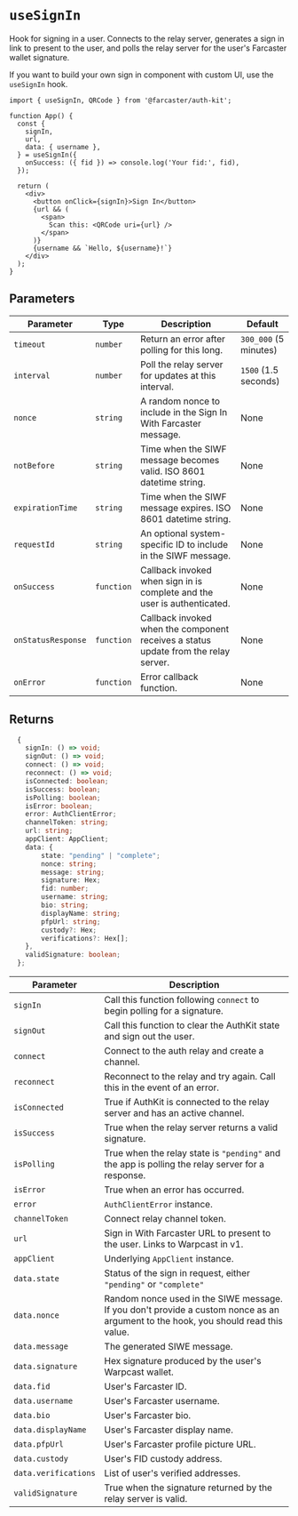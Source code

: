 # `useSignIn`

Hook for signing in a user. Connects to the relay server, generates a sign in link to present to the user, and polls the relay server for the user's Farcaster wallet signature.

If you want to build your own sign in component with custom UI, use the `useSignIn` hook.

```tsx
import { useSignIn, QRCode } from '@farcaster/auth-kit';

function App() {
  const {
    signIn,
    url,
    data: { username },
  } = useSignIn({
    onSuccess: ({ fid }) => console.log('Your fid:', fid),
  });

  return (
    <div>
      <button onClick={signIn}>Sign In</button>
      {url && (
        <span>
          Scan this: <QRCode uri={url} />
        </span>
      )}
      {username && `Hello, ${username}!`}
    </div>
  );
}
```

## Parameters

| Parameter          | Type       | Description                                                                         | Default               |
| ------------------ | ---------- | ----------------------------------------------------------------------------------- | --------------------- |
| `timeout`          | `number`   | Return an error after polling for this long.                                        | `300_000` (5 minutes) |
| `interval`         | `number`   | Poll the relay server for updates at this interval.                                 | `1500` (1.5 seconds)  |
| `nonce`            | `string`   | A random nonce to include in the Sign In With Farcaster message.                    | None                  |
| `notBefore`        | `string`   | Time when the SIWF message becomes valid. ISO 8601 datetime string.                 | None                  |
| `expirationTime`   | `string`   | Time when the SIWF message expires. ISO 8601 datetime string.                       | None                  |
| `requestId`        | `string`   | An optional system-specific ID to include in the SIWF message.                      | None                  |
| `onSuccess`        | `function` | Callback invoked when sign in is complete and the user is authenticated.            | None                  |
| `onStatusResponse` | `function` | Callback invoked when the component receives a status update from the relay server. | None                  |
| `onError`          | `function` | Error callback function.                                                            | None                  |

## Returns

```ts
  {
    signIn: () => void;
    signOut: () => void;
    connect: () => void;
    reconnect: () => void;
    isConnected: boolean;
    isSuccess: boolean;
    isPolling: boolean;
    isError: boolean;
    error: AuthClientError;
    channelToken: string;
    url: string;
    appClient: AppClient;
    data: {
        state: "pending" | "complete";
        nonce: string;
        message: string;
        signature: Hex;
        fid: number;
        username: string;
        bio: string;
        displayName: string;
        pfpUrl: string;
        custody?: Hex;
        verifications?: Hex[];
    },
    validSignature: boolean;
  };
```

| Parameter            | Description                                                                                                                        |
| -------------------- | ---------------------------------------------------------------------------------------------------------------------------------- |
| `signIn`             | Call this function following `connect` to begin polling for a signature.                                                           |
| `signOut`            | Call this function to clear the AuthKit state and sign out the user.                                                               |
| `connect`            | Connect to the auth relay and create a channel.                                                                                    |
| `reconnect`          | Reconnect to the relay and try again. Call this in the event of an error.                                                          |
| `isConnected`        | True if AuthKit is connected to the relay server and has an active channel.                                                        |
| `isSuccess`          | True when the relay server returns a valid signature.                                                                              |
| `isPolling`          | True when the relay state is `"pending"` and the app is polling the relay server for a response.                                   |
| `isError`            | True when an error has occurred.                                                                                                   |
| `error`              | `AuthClientError` instance.                                                                                                        |
| `channelToken`       | Connect relay channel token.                                                                                                       |
| `url`                | Sign in With Farcaster URL to present to the user. Links to Warpcast in v1.                                                        |
| `appClient`          | Underlying `AppClient` instance.                                                                                                   |
| `data.state`         | Status of the sign in request, either `"pending"` or `"complete"`                                                                  |
| `data.nonce`         | Random nonce used in the SIWE message. If you don't provide a custom nonce as an argument to the hook, you should read this value. |
| `data.message`       | The generated SIWE message.                                                                                                        |
| `data.signature`     | Hex signature produced by the user's Warpcast wallet.                                                                              |
| `data.fid`           | User's Farcaster ID.                                                                                                               |
| `data.username`      | User's Farcaster username.                                                                                                         |
| `data.bio`           | User's Farcaster bio.                                                                                                              |
| `data.displayName`   | User's Farcaster display name.                                                                                                     |
| `data.pfpUrl`        | User's Farcaster profile picture URL.                                                                                              |
| `data.custody`       | User's FID custody address.                                                                                                        |
| `data.verifications` | List of user's verified addresses.                                                                                                 |
| `validSignature`     | True when the signature returned by the relay server is valid.                                                                     |
